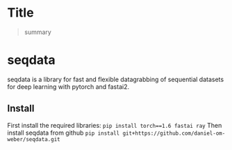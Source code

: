 <!--

#################################################
### THIS FILE WAS AUTOGENERATED! DO NOT EDIT! ###
#################################################
# file to edit: index.ipynb
# command to build the docs after a change: nbdev_build_docs

-->

# Title

> summary


# seqdata

seqdata is a library for fast and flexible datagrabbing of sequential datasets for deep learning with pytorch and fastai2.

## Install

First install the required libraries:
`pip install torch==1.6 fastai ray`
Then install seqdata from github
`pip install git+https://github.com/daniel-om-weber/seqdata.git`
